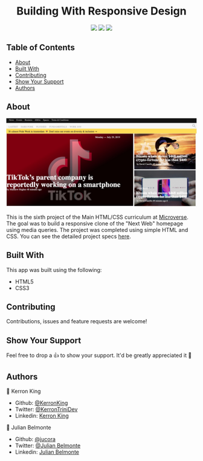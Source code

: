 <h1 align="center">Building With Responsive Design</h1>
<p align="center">
  <img src="https://img.shields.io/badge/Ask%20me-anything-1abc9c.svg" />
  <img src="https://img.shields.io/github/contributors/Naereen/StrapDown.js.svg" />
  <img src="https://img.shields.io/badge/PRs-welcome-brightgreen.svg?style=flat-square" />
</p>

## Table of Contents
* [About](#About)
* [Built With](#built)
* [Contributing](#Contributing)
* [Show Your Support](#show)
* [Authors](#Authors)

## About

<p align="center">
  <img src="img/screenshot.jpg">
</p>

This is the sixth project of the Main HTML/CSS curriculum at [Microverse](https://www.microverse.org/). The goal was to build a responsive clone of the "Next Web" homepage using media queries. The project was completed using simple HTML and CSS. You can see the detailed project specs [here](https://www.theodinproject.com/courses/html5-and-css3/lessons/building-with-responsive-design).

## Built With <span id="built"></span>

This app was built using the following:
- HTML5
- CSS3

## Contributing

Contributions, issues and feature requests are welcome!

## Show Your Support <span id="show"></span>

Feel free to drop a :+1: to show your support. It'd be greatly appreciated it :pray:

## Authors

:bust_in_silhouette: Kerron King

* Github: [@KerronKing](https://github.com/KerronKing)
* Twitter: [@KerronTriniDev](https://twitter.com/kerrontrinidev)
* Linkedin: [Kerron King](linkedin.com/in/kerron-shawn-king)

:bust_in_silhouette: Julian Belmonte

* Github: [@jucora](https://github.com/jucora)
* Twitter: [@Julian Belmonte](twitter.com/JulianBelmonte)
* Linkedin: [Julian Belmonte](linkedin.com/in/julianbel)
